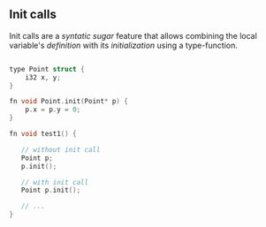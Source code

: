 ## Init calls

Init calls are a *syntatic sugar* feature that allows combining the local variable's *definition*
with its *initialization* using a type-function.

```c

type Point struct {
    i32 x, y;
}

fn void Point.init(Point* p) {
    p.x = p.y = 0;
}

fn void test1() {

   // without init call
   Point p;
   p.init();

   // with init call
   Point p.init();

   // ...
}
```

